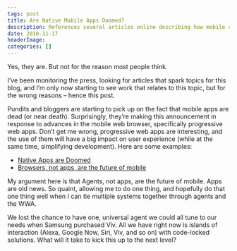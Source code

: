 ```yaml
---
tags: post
title: Are Native Mobile Apps Doomed?
description: References several articles online describing how mobile apps are dead.
date: 2016-11-17
headerImage: 
categories: []
---
```


Yes, they are. But not for the reason most people think.

I’ve been monitoring the press, looking for articles that spark topics for this blog, and I’m only now starting to see work that relates to this topic, but for the wrong reasons – hence this post.

Pundits and bloggers are starting to pick up on the fact that mobile apps are dead (or near death). Surprisingly, they’re making this announcement in response to advances in the mobile web browser, specifically progressive web apps. Don’t get me wrong, progressive web apps are interesting, and the use of them will have a big impact on user experience (while at the same time, simplifying development). Here are some examples:

* [Native Apps are Doomed](https://medium.com/javascript-scene/native-apps-are-doomed-ac397148a2c0#.vs1i8eahv)
* [Browsers, not apps, are the future of mobile](https://www.intercom.com/blog/browsers-not-apps-are-the-future-of-mobile/)

My argument here is that Agents, not apps, are the future of mobile. Apps are old news. So quaint, allowing me to do one thing, and hopefully do that one thing well when I can tie multiple systems together through agents and the WWA.

We lost the chance to have one, universal agent we could all tune to our needs when Samsung purchased Viv. All we have right now is islands of interaction (Alexa, Google Now, Siri, Viv, and so on) with code-locked solutions. What will it take to kick this up to the next level?

